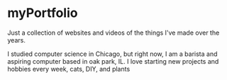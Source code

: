 # myPortfolio
Just a collection of websites and videos of the things I've made over the years.

I studied computer science in Chicago, but right now, I am a barista and aspiring computer based in oak park, IL.
I love starting new projects and hobbies every week, cats, DIY, and plants
